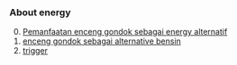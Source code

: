 ### About energy

0.  [Pemanfaatan enceng gondok sebagai energy alternatif](http://pertanian.untirta.ac.id/index.php?option=com_content&view=article&id=132%3Apemanfaatan-eceng-gondok-sebagai-energi-alternatif-biogas&catid=90&Itemid=707)
0.  [enceng gondok sebagai alternative bensin](https://www.kaskus.co.id/thread/51a0ecf71b76085c65000002/ht-warga-sidoarjo-sulap-eceng-gondok-jadi-bensin/)
0.  [trigger](http://www.antaranews.com/berita/602350/eceng-gondok-bisa-diubah-jadi-bahan-bakar)
